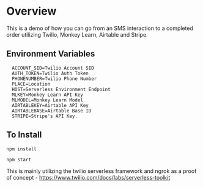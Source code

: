 # Overview

This is a demo of how you can go from an SMS interaction to a completed order utilizing Twilio, Monkey Learn, Airtable and Stripe.

## Environment Variables

```
  ACCOUNT_SID=Twilio Account SID
  AUTH_TOKEN=Twilio Auth Token 
  PHONENUMBER=Twilio Phone Number
  PLACE=Location
  HOST=Serverless Environment Endpoint 
  MLKEY=Monkey Learn API Key
  MLMODEL=Monkey Learn Model
  AIRTABLEKEY=Airtable API Key 
  AIRTABLEBASE=Airtable Base ID
  STRIPE=Stripe's API Key.
```
## To Install

```
npm install
```

```
npm start
```

This is mainly utilizing the twilio serverless framework and ngrok as a proof of concept - https://www.twilio.com/docs/labs/serverless-toolkit


